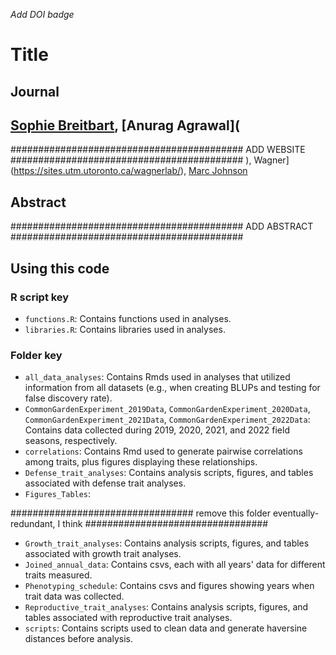 *Add DOI badge*

# Title

## Journal

## [Sophie Breitbart](https://sbreitbart.github.io/), [Anurag Agrawal](
##########################################
ADD WEBSITE
##########################################
), Wagner](https://sites.utm.utoronto.ca/wagnerlab/), [Marc Johnson](https://evoecolab.wordpress.com/)

## Abstract
##########################################
ADD ABSTRACT
##########################################


## Using this code

### R script key

* `functions.R`: Contains functions used in analyses.
* `libraries.R`: Contains libraries used in analyses.

### Folder key

* `all_data_analyses`: Contains Rmds used in analyses that utilized information from all datasets (e.g., when creating BLUPs and testing for false discovery rate).
* `CommonGardenExperiment_2019Data`, `CommonGardenExperiment_2020Data`, `CommonGardenExperiment_2021Data`,
`CommonGardenExperiment_2022Data`: Contains data collected during 2019, 2020, 2021, and 2022 field seasons, respectively.
* `correlations`: Contains Rmd used to generate pairwise correlations among traits, plus figures displaying these relationships.
* `Defense_trait_analyses`: Contains analysis scripts, figures, and tables associated with defense trait analyses.
* `Figures_Tables`:

#################################
remove this folder eventually- redundant, I think
#################################

* `Growth_trait_analyses`: Contains analysis scripts, figures, and tables associated with growth trait analyses. 
* `Joined_annual_data`: Contains csvs, each with all years' data for different traits measured.
* `Phenotyping_schedule`: Contains csvs and figures showing years when trait data was collected.
* `Reproductive_trait_analyses`: Contains analysis scripts, figures, and tables associated with reproductive trait analyses. 
* `scripts`: Contains scripts used to clean data and generate haversine distances before analysis.
